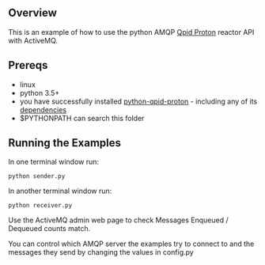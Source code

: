 ## Overview

This is an example of how to use the python AMQP [Qpid Proton](https://qpid.apache.org/proton/index.html) reactor API
with ActiveMQ.

## Prereqs

- linux
- python 3.5+
- you have successfully installed [python-qpid-proton](https://pypi.python.org/pypi/python-qpid-proton) - including any
  of its [dependencies](https://github.com/apache/qpid-proton/blob/master/INSTALL.md)
- $PYTHONPATH can search this folder

## Running the Examples

In one terminal window run:

    python sender.py

In another terminal window run:

    python receiver.py

Use the ActiveMQ admin web page to check Messages Enqueued / Dequeued counts match.

You can control which AMQP server the examples try to connect to and the messages they send by changing the values in
config.py